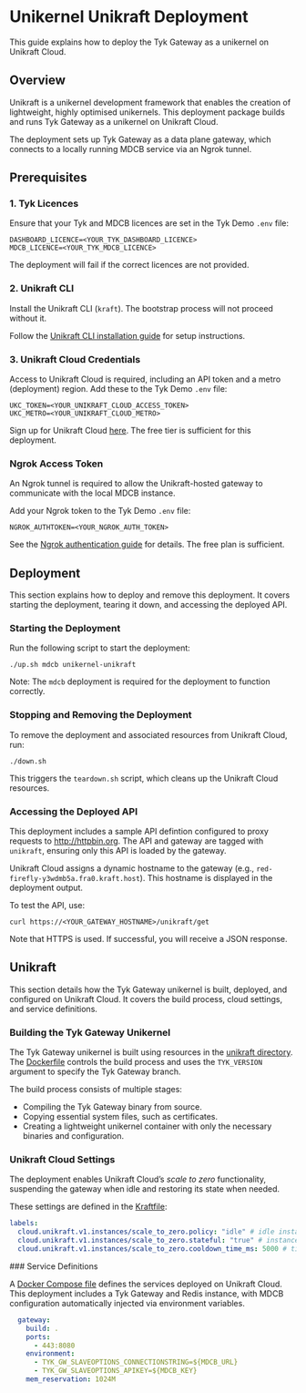 # Unikernel Unikraft Deployment

This guide explains how to deploy the Tyk Gateway as a unikernel on Unikraft Cloud.

## Overview

Unikraft is a unikernel development framework that enables the creation of lightweight, highly optimised unikernels. This deployment package builds and runs Tyk Gateway as a unikernel on Unikraft Cloud.

The deployment sets up Tyk Gateway as a data plane gateway, which connects to a locally running MDCB service via an Ngrok tunnel.

## Prerequisites

### 1. Tyk Licences

Ensure that your Tyk and MDCB licences are set in the Tyk Demo `.env` file:

```shell
DASHBOARD_LICENCE=<YOUR_TYK_DASHBOARD_LICENCE>
MDCB_LICENCE=<YOUR_TYK_MDCB_LICENCE>
```

The deployment will fail if the correct licences are not provided.

### 2. Unikraft CLI

Install the Unikraft CLI (`kraft`). The bootstrap process will not proceed without it.

Follow the [Unikraft CLI installation guide](https://unikraft.org/docs/cli/install) for setup instructions.

### 3. Unikraft Cloud Credentials

Access to Unikraft Cloud is required, including an API token and a metro (deployment) region. Add these to the Tyk Demo `.env` file:

```shell
UKC_TOKEN=<YOUR_UNIKRAFT_CLOUD_ACCESS_TOKEN>
UKC_METRO=<YOUR_UNIKRAFT_CLOUD_METRO>
```

Sign up for Unikraft Cloud [here](https://console.unikraft.cloud/signup). The free tier is sufficient for this deployment.

### Ngrok Access Token

An Ngrok tunnel is required to allow the Unikraft-hosted gateway to communicate with the local MDCB instance.

Add your Ngrok token to the Tyk Demo `.env` file:

```shell
NGROK_AUTHTOKEN=<YOUR_NGROK_AUTH_TOKEN>
```

See the [Ngrok authentication guide](https://ngrok.com/docs/agent/#authtokens) for details. The free plan is sufficient.

## Deployment

This section explains how to deploy and remove this deployment. It covers starting the deployment, tearing it down, and accessing the deployed API.

### Starting the Deployment

Run the following script to start the deployment:

```shell
./up.sh mdcb unikernel-unikraft
```

Note: The `mdcb` deployment is required for the deployment to function correctly.

### Stopping and Removing the Deployment

To remove the deployment and associated resources from Unikraft Cloud, run:

```shell
./down.sh
```

This triggers the `teardown.sh` script, which cleans up the Unikraft Cloud resources.

### Accessing the Deployed API

This deployment includes a sample API defintion configured to proxy requests to http://httpbin.org. The API and gateway are tagged with `unikraft`, ensuring only this API is loaded by the gateway.

Unikraft Cloud assigns a dynamic hostname to the gateway (e.g., `red-firefly-y3wdmb5a.fra0.kraft.host`). This hostname is displayed in the deployment output.

To test the API, use:

```shell
curl https://<YOUR_GATEWAY_HOSTNAME>/unikraft/get
```

Note that HTTPS is used. If successful, you will receive a JSON response.

## Unikraft

This section details how the Tyk Gateway unikernel is built, deployed, and configured on Unikraft Cloud. It covers the build process, cloud settings, and service definitions.

### Building the Tyk Gateway Unikernel

The Tyk Gateway unikernel is built using resources in the [unikraft directory](unikraft). The [Dockerfile](unikraft/Dockerfile) controls the build process and uses the `TYK_VERSION` argument to specify the Tyk Gateway branch.

The build process consists of multiple stages:
- Compiling the Tyk Gateway binary from source.
- Copying essential system files, such as certificates.
- Creating a lightweight unikernel container with only the necessary binaries and configuration.

### Unikraft Cloud Settings

The deployment enables Unikraft Cloud’s *scale to zero* functionality, suspending the gateway when idle and restoring its state when needed.

These settings are defined in the [Kraftfile](unikraft/Kraftfile):

```yaml
labels:
  cloud.unikraft.v1.instances/scale_to_zero.policy: "idle" # idle instances will be scaled to zero
  cloud.unikraft.v1.instances/scale_to_zero.stateful: "true" # instance state is restored when scaling from zero
  cloud.unikraft.v1.instances/scale_to_zero.cooldown_time_ms: 5000 # time to wait until setting gateway to standby
```

### Service Definitions

A [Docker Compose file](unikraft/compose.yml) defines the services deployed on Unikraft Cloud. This deployment includes a Tyk Gateway and Redis instance, with MDCB configuration automatically injected via environment variables.

```yaml
  gateway:
    build: .
    ports:
      - 443:8080
    environment:
      - TYK_GW_SLAVEOPTIONS_CONNECTIONSTRING=${MDCB_URL}
      - TYK_GW_SLAVEOPTIONS_APIKEY=${MDCB_KEY}
    mem_reservation: 1024M
```

